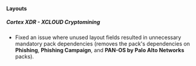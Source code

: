 
#### Layouts
##### Cortex XDR - XCLOUD Cryptomining
- Fixed an issue where unused layout fields resulted in unnecessary mandatory pack dependencies (removes the pack's dependencies on **Phishing**, **Phishing Campaign**, and **PAN-OS by Palo Alto Networks** packs).